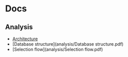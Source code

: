 # Docs

## Analysis

* [Architecture](analysis/Architecture.pdf)
* [Database structure](analysis/Database structure.pdf)
* [Selection flow](analysis/Selection flow.pdf)
